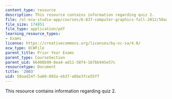 ```yaml
---
content_type: resource
description: This resource contains information regarding quiz 2.
file: /ol-ocw-studio-app/courses/6-837-computer-graphics-fall-2012/50aad24f5a60893aeb37a6be3fce55ff_MIT6_837F12_2003_qz_2.pdf
file_size: 174851
file_type: application/pdf
learning_resource_types:
- Exams
license: https://creativecommons.org/licenses/by-nc-sa/4.0/
ocw_type: OCWFile
parent_title: Prior Year Exams
parent_type: CourseSection
parent_uid: 66408b99-8ea4-ad11-58f4-167bb945e57c
resourcetype: Document
title: '2003'
uid: 50aad24f-5a60-893a-eb37-a6be3fce55ff
---
```

This resource contains information regarding quiz 2.
